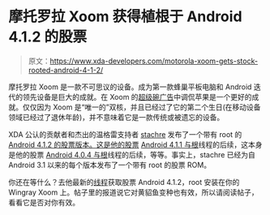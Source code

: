 # 摩托罗拉 Xoom 获得植根于 Android 4.1.2 的股票

> 原文：<https://www.xda-developers.com/motorola-xoom-gets-stock-rooted-android-4-1-2/>

摩托罗拉 Xoom 是一款不可思议的设备。成为第一款蜂巢平板电脑和 Android 迭代的领先设备是巨大的成就。在 Xoom 的[超级碗广告](http://www.youtube.com/watch?v=ZBUoLYOWR8I)中调侃苹果是一个更好的成就。仅仅因为 Xoom 是“唯一的”双核，并且已经过了它的第二个生日(在移动设备领域已经过了退休年龄)，并不意味着它是一款传统或被遗忘的设备。

XDA 公认的贡献者和杰出的温格雷支持者 [stachre](http://forum.xda-developers.com/member.php?u=3879887) 发布了一个带有 root 的 [Android 4.1.2 的股票版本。这是他的股票](http://forum.xda-developers.com/showthread.php?t=1936534) [Android 4.1.1 与根](http://forum.xda-developers.com/showthread.php?t=1796335)线程的后续，这本身是他的股票 [Android 4.0.4 与根](http://forum.xda-developers.com/showthread.php?t=1575393)线程的后续，等等。事实上，stachre 已经为自 Android 3.1 以来的每个版本发布了一个带有 root 的股票 ROM。

你还在等什么？去他最新的[线程](http://forum.xda-developers.com/showthread.php?t=1936534)获取股票 Android 4.1.2，root 安装在你的 Wingray Xoom 上。帖子里的报道说它对黄貂鱼变种也有效，所以请阅读帖子，看看它是否对你有效。